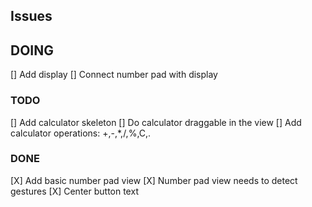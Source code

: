 ## Issues

## DOING
[] Add display
[] Connect number pad with display

### TODO
[] Add calculator skeleton
[] Do calculator draggable in the view
[] Add calculator operations: +,-,*,/,%,C,.

### DONE
[X] Add basic number pad view
[X] Number pad view needs to detect gestures
[X] Center button text
